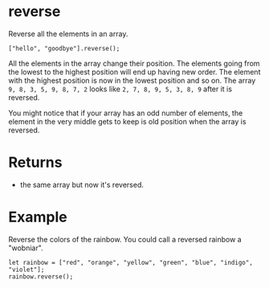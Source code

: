 # reverse

Reverse all the elements in an array.

```sig
["hello", "goodbye"].reverse();
```

All the elements in the array change their position. The elements going from the lowest to the highest
position will end up having new order. The element with the highest position is now in the lowest position
and so on. The array `9, 8, 3, 5, 9, 8, 7, 2` looks like `2, 7, 8, 9, 5, 3, 8, 9` after it is reversed.

You might notice that if your array has an odd number of elements, the element in the very middle gets to
keep is old position when the array is reversed.

# Returns

* the same array but now it's reversed.

# Example

Reverse the colors of the rainbow. You could call a reversed rainbow a "wobniar".

```blocks
let rainbow = ["red", "orange", "yellow", "green", "blue", "indigo", "violet"];
rainbow.reverse();
```